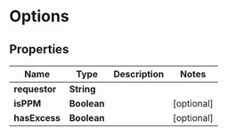 
# Options

## Properties
Name | Type | Description | Notes
------------ | ------------- | ------------- | -------------
**requestor** | **String** |  | 
**isPPM** | **Boolean** |  |  [optional]
**hasExcess** | **Boolean** |  |  [optional]



